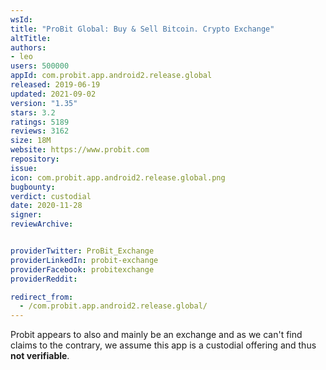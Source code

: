 ```yaml
---
wsId: 
title: "ProBit Global: Buy & Sell Bitcoin. Crypto Exchange"
altTitle: 
authors:
- leo
users: 500000
appId: com.probit.app.android2.release.global
released: 2019-06-19
updated: 2021-09-02
version: "1.35"
stars: 3.2
ratings: 5189
reviews: 3162
size: 18M
website: https://www.probit.com
repository: 
issue: 
icon: com.probit.app.android2.release.global.png
bugbounty: 
verdict: custodial
date: 2020-11-28
signer: 
reviewArchive:


providerTwitter: ProBit_Exchange
providerLinkedIn: probit-exchange
providerFacebook: probitexchange
providerReddit: 

redirect_from:
  - /com.probit.app.android2.release.global/
---
```



Probit appears to also and mainly be an exchange and as we can't find claims to
the contrary, we assume this app is a custodial offering and thus **not verifiable**.
